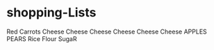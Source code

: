 # shopping-Lists
Red Carrots
Cheese
Cheese
Cheese
Cheese
Cheese
Cheese
APPLES
PEARS
Rice Flour
SugaR
